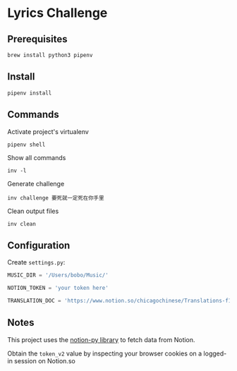 # Lyrics Challenge

## Prerequisites

```
brew install python3 pipenv
```

## Install

    pipenv install

## Commands

Activate project's virtualenv

    pipenv shell

Show all commands

    inv -l

Generate challenge

    inv challenge 要死就一定死在你手里

Clean output files

    inv clean

## Configuration

Create `settings.py`:

```python
MUSIC_DIR = '/Users/bobo/Music/'

NOTION_TOKEN = 'your token here'

TRANSLATION_DOC = 'https://www.notion.so/chicagochinese/Translations-f19fbfaa306340b18490fbdff9181993'

```

## Notes

This project uses the [notion-py library](https://github.com/jamalex/notion-py) to fetch data from Notion.

Obtain the `token_v2` value by inspecting your browser cookies on a logged-in session on Notion.so
